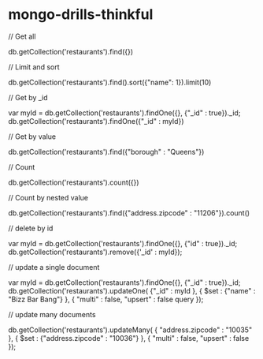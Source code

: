 # mongo-drills-thinkful


// Get all

db.getCollection('restaurants').find({})

// Limit and sort

db.getCollection('restaurants').find().sort({"name": 1}).limit(10)

// Get by _id

var myId = db.getCollection('restaurants').findOne({}, {"_id" : true})._id;
db.getCollection('restaurants').findOne({"_id" : myId})

// Get by value

db.getCollection('restaurants').find({"borough" : "Queens"})

// Count

db.getCollection('restaurants').count({})

// Count by nested value

db.getCollection('restaurants').find({"address.zipcode" : "11206"}).count()

// delete by id

var myId = db.getCollection('restaurants').findOne({}, {"id" : true})._id;
db.getCollection('restaurants').remove({'_id' : myId});

// update a single document

var myId = db.getCollection('restaurants').findOne({}, {"_id" : true})._id;
db.getCollection('restaurants').updateOne(
    {"_id" : myId
    },
    { $set : {"name" : "Bizz Bar Bang"}
    },
    { "multi" : false,
        "upsert" : false  query
    });

// update many documents

db.getCollection('restaurants').updateMany(
    {
        "address.zipcode" : "10035"
    },
    {
        $set : {"address.zipcode" : "10036"}
    },
    {
        "multi" : false,
        "upsert" : false
    });

